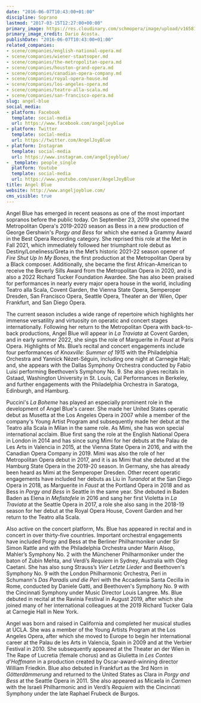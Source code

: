 ```yaml
---
date: "2016-06-07T10:43:00+01:00"
discipline: Soprano
lastmod: "2017-03-15T12:27:00+00:00"
primary_image: https://res.cloudinary.com/schmopera/image/upload/v1658159309/media/2022/07/Dario_Acosta_2_sn2bcf.jpg
primary_image_credit: Dario Acosta.
publishDate: "2016-06-07T10:43:00+01:00"
related_companies:
- scene/companies/english-national-opera.md
- scene/companies/wiener-staatsoper.md
- scene/companies/the-metropolitan-opera.md
- scene/companies/houston-grand-opera.md
- scene/companies/canadian-opera-company.md
- scene/companies/royal-opera-house.md
- scene/companies/los-angeles-opera.md
- scene/companies/teatro-alla-scala.md
- scene/companies/san-francisco-opera.md
slug: angel-blue
social_media:
- platform: Facebook
  template: social-media
  url: https://www.facebook.com/angeljoyblue
- platform: Twitter
  template: social-media
  url: https://twitter.com/AngelJoyBlue
- platform: Instagram
  template: social-media
  url: https://www.instagram.com/angeljoyblue/
- _template: people_single
  platform: Youtube
  template: social-media
  url: https://www.youtube.com/user/AngelJoyBlue
title: Angel Blue
website: http://www.angeljoyblue.com/
cms_visible: true
---
```

Angel Blue has emerged in recent seasons as one of the most important sopranos before the public today. On September 23, 2019 she opened the Metropolitan Opera's 2019-2020 season as Bess in a new production of George Gershwin's _Porgy and Bess_ for which she earned a Grammy Award in the Best Opera Recording category. She reprised this role at the Met in Fall 2021, which immediately followed her triumphant role debut as Destiny/Loneliness/Greta in the Met’s historic 2021-22 season opener of _Fire Shut Up In My Bones_, the first production at the Metropolitan Opera by a Black composer. Additionally, she became the first African-American to receive the Beverly Sills Award from the Metropolitan Opera in 2020, and is also a 2022 Richard Tucker Foundation Awardee. She has also been praised for performances in nearly every major opera house in the world, including Teatro alla Scala, Covent Garden, the Vienna State Opera, Semperoper Dresden, San Francisco Opera, Seattle Opera, Theater an der Wien, Oper Frankfurt, and San Diego Opera.

The current season includes a wide range of repertoire which highlights her immense versatility and virtuosity on operatic and concert stages internationally. Following her return to the Metropolitan Opera with back-to-back productions, Angel Blue will appear in _La Traviata_ at Covent Garden, and in early summer 2022, she sings the role of Marguerite in _Faust_ at Paris Opera. Highlights of Ms. Blue’s recital and concert engagements include four performances of _Knoxville: Summer of 1915_ with the Philadelphia Orchestra and Yannick Nézet-Séguin, including one night at Carnegie Hall; and, she appears with the Dallas Symphony Orchestra conducted by Fabio Luisi performing Beethoven’s Symphony No. 9. She also gives recitals in Gstaad, Washington University in St. Louis, Cal Performances in Berkeley, and further engagements with the Philadelphia Orchestra in Saratoga, Edinburgh, and Hamburg.

Puccini's _La Boheme_ has played an especially prominent role in the development of Angel Blue's career. She made her United States operatic debut as Musetta at the Los Angeles Opera in 2007 while a member of the company's Young Artist Program and subsequently made her debut at the Teatro alla Scala in Milan in the same role. As Mimi, she has won special international acclaim. Blue first sang the role at the English National Opera in London in 2014 and has since sung Mimi for her debuts at the Palau de Les Arts in Valencia in 2015, at the Vienna State Opera in 2016, and with the Canadian Opera Company in 2019. Mimi was also the role of her Metropolitan Opera debut in 2017, and it is as Mimi that she debuted at the Hamburg State Opera in the 2019-20 season. In Germany, she has already been heard as Mimi at the Semperoper Dresden. Other recent operatic engagements have included her debuts as Liu in _Turandot_ at the San Diego Opera in 2018, as Marguerite in _Faust_ at the Portland Opera in 2018 and as Bess in _Porgy and Bess_ in Seattle in the same year. She debuted in Baden Baden as Elena in _Mefistofele_ in 2016 and sang her first Violetta in _La Traviata_ at the Seattle Opera in 2017, a role she also sang in the 2018-19 season for her debut at the Royal Opera House, Covent Garden and her return to the Teatro alla Scala.

Also active on the concert platform, Ms. Blue has appeared in recital and in concert in over thirty-five countries. Important orchestral engagements have included Porgy and Bess at the Berliner Philharmoniker under Sir Simon Rattle and with the Philadelphia Orchestra under Marin Alsop, Mahler’s Symphony No. 2 with the Münchener Philharmoniker under the baton of Zubin Mehta, and Verdi’s _Requiem_ in Sydney, Australia with Oleg Caetani. She has also sung Strauss’s _Vier Letzte Lieder_ and Beethoven's Symphony No. 9 with the London Philharmonic Orchestra, Peri in Schumann's _Das Paradis und die Peri_ with the Accademia Santa Cecilla in Rome, conducted by Daniele Gatti, and Beethoven's Symphony No. 9 with the Cincinnati Symphony under Music Director Louis Langree. Ms. Blue debuted in recital at the Ravinia Festival in August 2019, after which she joined many of her international colleagues at the 2019 Richard Tucker Gala at Carnegie Hall in New York.

Angel was born and raised in California and completed her musical studies at UCLA. She was a member of the Young Artists Program at the Los Angeles Opera, after which she moved to Europe to begin her international career at the Palau de les Arts in Valencia, Spain in 2009 and at the Verbier Festival in 2010. She subsequently appeared at the Theater an der Wien in The Rape of Lucretia (female chorus) and as Giulietta in _Les Contes d’Hoffmann_ in a production created by Oscar-award-winning director William Friedkin. Blue also debuted in Frankfurt as the 3rd Norn in _Götterdämmerung_ and returned to the United States as Clara in _Porgy and Bess_ at the Seattle Opera in 2011. She also appeared as Micaela in _Carmen_ with the Israeli Philharmonic and in Verdi’s _Requiem_ with the Cincinnati Symphony under the late Raphael Frubeck de Burgos.